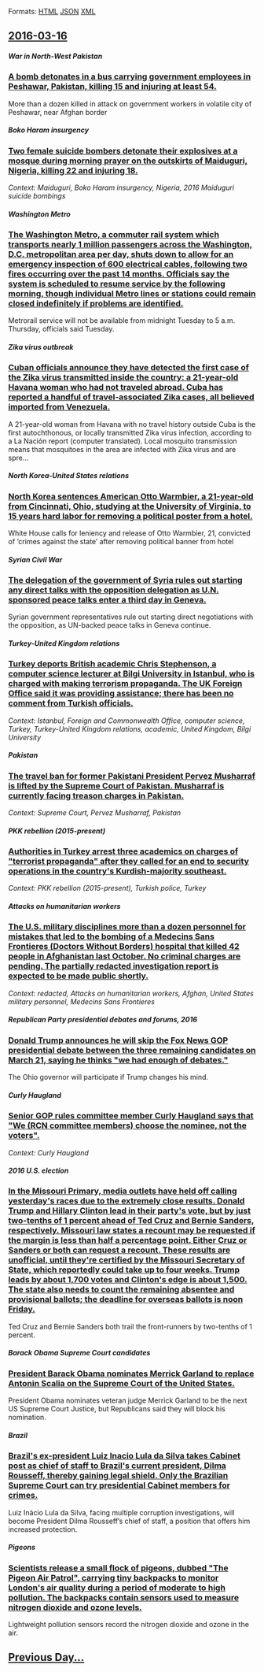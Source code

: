 
Formats: [HTML](2016/03/16/index.html)  [JSON](2016/03/16/index.json)  [XML](2016/03/16/index.xml)  

## [2016-03-16](/news/2016/03/16/index.md)

##### War in North-West Pakistan
### [ A bomb detonates in a bus carrying government employees in Peshawar, Pakistan, killing 15 and injuring at least 54. ](/news/2016/03/16/a-bomb-detonates-in-a-bus-carrying-government-employees-in-peshawar-pakistan-killing-15-and-injuring-at-least-54.md)
More than a dozen killed in attack on government workers in volatile city of Peshawar, near Afghan border

##### Boko Haram insurgency
### [Two female suicide bombers detonate their explosives at a mosque during morning prayer on the outskirts of Maiduguri, Nigeria, killing 22 and injuring 18. ](/news/2016/03/16/two-female-suicide-bombers-detonate-their-explosives-at-a-mosque-during-morning-prayer-on-the-outskirts-of-maiduguri-nigeria-killing-22-an.md)
_Context: Maiduguri, Boko Haram insurgency, Nigeria, 2016 Maiduguri suicide bombings_

##### Washington Metro
### [The Washington Metro, a commuter rail system which transports nearly 1 million passengers across the Washington, D.C. metropolitan area per day, shuts down to allow for an emergency inspection of 600 electrical cables, following two fires occurring over the past 14 months. Officials say the system is scheduled to resume service by the following morning, though individual Metro lines or stations could remain closed indefinitely if problems are identified. ](/news/2016/03/16/the-washington-metro-a-commuter-rail-system-which-transports-nearly-1-million-passengers-across-the-washington-d-c-metropolitan-area-per.md)
Metrorail service will not be available from midnight Tuesday to 5 a.m. Thursday, officials said Tuesday.

##### Zika virus outbreak
### [ Cuban officials announce they have detected the first case of the Zika virus transmitted inside the country: a 21-year-old Havana woman who had not traveled abroad. Cuba has reported a handful of travel-associated Zika cases, all believed imported from Venezuela. ](/news/2016/03/16/cuban-officials-announce-they-have-detected-the-first-case-of-the-zika-virus-transmitted-inside-the-country-a-21-year-old-havana-woman-who.md)
A 21-year-old woman from Havana with no travel history outside Cuba is the first autochthonous, or locally transmitted Zika virus infection, according to a La Nación report (computer translated). Local mosquito transmission means that mosquitoes in the area are infected with Zika virus and are spre...

##### North Korea-United States relations
### [ North Korea sentences American Otto Warmbier, a 21-year-old from Cincinnati, Ohio, studying at the University of Virginia, to 15 years hard labor for removing a political poster from a hotel. ](/news/2016/03/16/north-korea-sentences-american-otto-warmbier-a-21-year-old-from-cincinnati-ohio-studying-at-the-university-of-virginia-to-15-years-hard.md)
White House calls for leniency and release of Otto Warmbier, 21, convicted of ‘crimes against the state’ after removing political banner from hotel

##### Syrian Civil War
### [ The delegation of the government of Syria rules out starting any direct talks with the opposition delegation as U.N. sponsored peace talks enter a third day in Geneva. ](/news/2016/03/16/the-delegation-of-the-government-of-syria-rules-out-starting-any-direct-talks-with-the-opposition-delegation-as-u-n-sponsored-peace-talks.md)
Syrian government representatives rule out starting direct negotiations with the opposition, as UN-backed peace talks in Geneva continue.

##### Turkey-United Kingdom relations
### [ Turkey deports British academic Chris Stephenson, a computer science lecturer at Bilgi University in Istanbul, who is charged with making terrorism propaganda. The UK Foreign Office said it was providing assistance; there has been no comment from Turkish officials. ](/news/2016/03/16/turkey-deports-british-academic-chris-stephenson-a-computer-science-lecturer-at-bilgi-university-in-istanbul-who-is-charged-with-making-t.md)
_Context: Istanbul, Foreign and Commonwealth Office, computer science, Turkey, Turkey-United Kingdom relations, academic, United Kingdom, Bilgi University_

##### Pakistan
### [ The travel ban for former Pakistani President Pervez Musharraf is lifted by the Supreme Court of Pakistan. Musharraf is currently facing treason charges in Pakistan. ](/news/2016/03/16/the-travel-ban-for-former-pakistani-president-pervez-musharraf-is-lifted-by-the-supreme-court-of-pakistan-musharraf-is-currently-facing-tr.md)
_Context: Supreme Court, Pervez Musharraf, Pakistan_

##### PKK rebellion (2015-present)
### [ Authorities in Turkey arrest three academics on charges of "terrorist propaganda" after they called for an end to security operations in the country's Kurdish-majority southeast. ](/news/2016/03/16/authorities-in-turkey-arrest-three-academics-on-charges-of-terrorist-propaganda-after-they-called-for-an-end-to-security-operations-in-th.md)
_Context: PKK rebellion (2015-present), Turkish police, Turkey_

##### Attacks on humanitarian workers
### [The U.S. military disciplines more than a dozen personnel for mistakes that led to the bombing of a Medecins Sans Frontieres (Doctors Without Borders) hospital that killed 42 people in Afghanistan last October. No criminal charges are pending. The partially redacted investigation report is expected to be made public shortly. ](/news/2016/03/16/the-u-s-military-disciplines-more-than-a-dozen-personnel-for-mistakes-that-led-to-the-bombing-of-a-ma-c-decins-sans-frontia-res-doctors-with.md)
_Context: redacted, Attacks on humanitarian workers, Afghan, United States military personnel, Medecins Sans Frontieres_

##### Republican Party presidential debates and forums, 2016
### [ Donald Trump announces he will skip the Fox News GOP presidential debate between the three remaining candidates on March 21, saying he thinks "we had enough of debates." ](/news/2016/03/16/donald-trump-announces-he-will-skip-the-fox-news-gop-presidential-debate-between-the-three-remaining-candidates-on-march-21-saying-he-thin.md)
The Ohio governor will participate if Trump changes his mind.

##### Curly Haugland
### [Senior GOP rules committee member Curly Haugland says that "We (RCN committee members) choose the nominee, not the voters". ](/news/2016/03/16/senior-gop-rules-committee-member-curly-haugland-says-that-we-rcn-committee-members-choose-the-nominee-not-the-voters.md)
_Context: Curly Haugland_

##### 2016 U.S. election
### [In the Missouri Primary, media outlets have held off calling yesterday's races due to the extremely close results. Donald Trump and Hillary Clinton lead in their party's vote, but by just two-tenths of 1 percent ahead of Ted Cruz and Bernie Sanders, respectively. Missouri law states a recount may be requested if the margin is less than half a percentage point. Either Cruz or Sanders or both can request a recount. These results are unofficial, until they're certified by the Missouri Secretary of State, which reportedly could take up to four weeks. Trump leads by about 1,700 votes and Clinton's edge is about 1,500. The state also needs to count the remaining absentee and provisional ballots; the deadline for overseas ballots is noon Friday. ](/news/2016/03/16/in-the-missouri-primary-media-outlets-have-held-off-calling-yesterday-s-races-due-to-the-extremely-close-results-donald-trump-and-hillary.md)
Ted Cruz and Bernie Sanders both trail the front-runners by two-tenths of 1 percent.

##### Barack Obama Supreme Court candidates
### [ President Barack Obama nominates Merrick Garland to replace Antonin Scalia on the Supreme Court of the United States. ](/news/2016/03/16/president-barack-obama-nominates-merrick-garland-to-replace-antonin-scalia-on-the-supreme-court-of-the-united-states.md)
President Obama nominates veteran judge Merrick Garland to be the next US Supreme Court Justice, but Republicans said they will block his nomination.

##### Brazil
### [Brazil's ex-president Luiz Inacio Lula da Silva takes Cabinet post as chief of staff to Brazil's current president, Dilma Rousseff, thereby gaining legal shield. Only the Brazilian Supreme Court can try presidential Cabinet members for crimes. ](/news/2016/03/16/brazil-s-ex-president-luiz-ina-cio-lula-da-silva-takes-cabinet-post-as-chief-of-staff-to-brazil-s-current-president-dilma-rousseff-thereby.md)
Luiz Inácio Lula da Silva, facing multiple corruption investigations, will become President Dilma Rousseff’s chief of staff, a position that offers him increased protection.

##### Pigeons
### [Scientists release a small flock of pigeons, dubbed "The Pigeon Air Patrol", carrying tiny backpacks to monitor London's air quality during a period of moderate to high pollution. The backpacks contain sensors used to measure nitrogen dioxide and ozone levels. ](/news/2016/03/16/scientists-release-a-small-flock-of-pigeons-dubbed-the-pigeon-air-patrol-carrying-tiny-backpacks-to-monitor-london-s-air-quality-during.md)
Lightweight pollution sensors record the nitrogen dioxide and ozone in the air.

## [Previous Day...](/news/2016/03/15/index.md)

